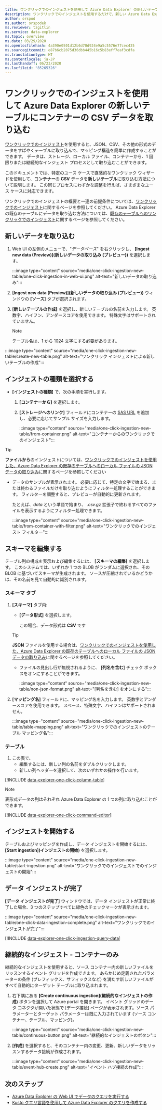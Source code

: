 ```yaml
---
title: ワンクリックでのインジェストを使用して Azure Data Explorer の新しいテーブルにコンテナーの CSV データを取り込む
description: ワンクリックでのインジェストを使用するだけで、新しい Azure Data Explorer テーブルにデータを取り込み (読み込み) ます。
author: orspod
ms.author: orspodek
ms.reviewer: tzgitlin
ms.service: data-explorer
ms.topic: overview
ms.date: 03/29/2020
ms.openlocfilehash: 4a390e0501d12b6d70d924e9a5c5576e77cec435
ms.sourcegitcommit: e87b6cb2075d36dbb445b16c5b83eff7eaf3cdfa
ms.translationtype: HT
ms.contentlocale: ja-JP
ms.lasthandoff: 06/23/2020
ms.locfileid: "85265326"
---
```

# <a name="use-one-click-ingestion-to-ingest-csv-data-from-a-container-to-a-new-table-in-azure-data-explorer"></a>ワンクリックでのインジェストを使用して Azure Data Explorer の新しいテーブルにコンテナーの CSV データを取り込む

[ワンクリックでのインジェスト](ingest-data-one-click.md)を使用すると、JSON、CSV、その他の形式のデータをすばやくテーブルに取り込んで、マッピング構造を簡単に作成することができます。 データは、ストレージ、ローカル ファイル、コンテナーから、1 回限りまたは継続的なインジェスト プロセスとして取り込むことができます。  

このドキュメントでは、特定のユース ケースで直感的なワンクリック ウィザードを使用して、**コンテナー**の **CSV** データを**新しいテーブル**に取り込む方法について説明します。 この同じプロセスにわずかな調整を行えば、さまざまなユース ケースに対応できます。

ワンクリックでのインジェストの概要と一連の前提条件については、[ワンクリックでのインジェスト](ingest-data-one-click.md)に関するページを参照してください。
Azure Data Explorer の既存のテーブルにデータを取り込む方法については、[既存のテーブルへのワンクリックでのインジェスト](one-click-ingestion-existing-table.md)に関するページを参照してください。

## <a name="ingest-new-data"></a>新しいデータを取り込む

1. Web UI の左側のメニューで、"*データベース*" を右クリックし、 **[Ingest new data (Preview)]\(新しいデータの取り込み (プレビュー)\)** を選択します。

    :::image type="content" source="media/one-click-ingestion-new-table/one-click-ingestion-in-web-ui.png" alt-text="新しいデータの取り込み":::
 
1. **[Ingest new data (Preview)]\(新しいデータの取り込み (プレビュー)\)** ウィンドウの **[ソース]** タブが選択されます。 

1. **[新しいテーブルの作成]** を選択し、新しいテーブルの名前を入力します。 英数字、ハイフン、アンダースコアを使用できます。 特殊文字はサポートされていません。

    > [!NOTE]
    > テーブル名は、1 から 1024 文字にする必要があります。

:::image type="content" source="media/one-click-ingestion-new-table/create-new-table.png" alt-text="ワンクリック インジェストによる新しいテーブルの作成":::

## <a name="select-an-ingestion-type"></a>インジェストの種類を選択する

* **[インジェストの種類]** で、次の手順を実行します。
   
  1. **[コンテナーから]** を選択します。 
  1. **[ストレージへのリンク]** フィールドにコンテナーの [SAS URL](/azure/vs-azure-tools-storage-explorer-blobs#get-the-sas-for-a-blob-container) を追加し、必要に応じてサンプル サイズを入力します。

      :::image type="content" source="media/one-click-ingestion-new-table/from-container.png" alt-text="コンテナーからのワンクリックでのインジェスト":::

 > [!TIP] 
 > **ファイルから**のインジェストについては、[ワンクリックでのインジェストを使用した、Azure Data Explorer の既存のテーブルへのローカル ファイルの JSON データの取り込み](one-click-ingestion-existing-table.md#select-an-ingestion-type)に関するページを参照してください

* データのサンプルが表示されます。 必要に応じて、特定の文字で始まる、または終わるファイルだけを取り込むようにフィルター処理することができます。 フィルターを調整すると、プレビューが自動的に更新されます。
  
  たとえば、*data* という単語で始まり、 *.csv.gz* 拡張子で終わるすべてのファイルを表示するようにフィルター処理できます。

  :::image type="content" source="media/one-click-ingestion-new-table/from-container-with-filter.png" alt-text="ワンクリックでのインジェスト フィルター":::
  
## <a name="edit-the-schema"></a>スキーマを編集する

テーブル列の構成を表示および編集するには、 **[スキーマの編集]** を選択します。 このシステムでは、いずれか 1 つの BLOB がランダムに選択され、その BLOB に基づいてスキーマが生成されます。 ソースが圧縮されているかどうかは、その名前を見て自動的に識別されます。

### <a name="schema-tab"></a>スキーマ タブ

1. **[スキーマ]** タブ内:

    * **[データ形式]** を選択します。

        この場合、データ形式は **CSV** です

    > [!TIP]
    > **JSON** ファイルを使用する場合は、[ワンクリックでのインジェストを使用した、Azure Data Explorer の既存のテーブルへのローカル ファイルの JSON データの取り込み](one-click-ingestion-existing-table.md#edit-the-schema)に関するページを参照してください。

    * ファイルの見出し行が無視されるように、 **[列名を含む]** チェック ボックスをオンにすることができます。

        :::image type="content" source="media/one-click-ingestion-new-table/non-json-format.png" alt-text="[列名を含む] をオンにする":::

1. **[マッピング名]** フィールドに、マッピング名を入力します。 英数字とアンダースコアを使用できます。 スペース、特殊文字、ハイフンはサポートされません。

    :::image type="content" source="media/one-click-ingestion-new-table/table-mapping.png" alt-text="ワンクリックでのインジェストのテーブル マッピング名":::

### <a name="table"></a>テーブル

1. この表で、 
    * 編集するには、新しい列の名前をダブルクリックします。
    * 新しい列ヘッダーを選択して、次のいずれかの操作を行います。

[!INCLUDE [data-explorer-one-click-column-table](includes/data-explorer-one-click-column-table.md)]

> [!NOTE]
> 表形式データの列はそれぞれ Azure Data Explorer の 1 つの列に取り込むことができます。

[!INCLUDE [data-explorer-one-click-command-editor](includes/data-explorer-one-click-command-editor.md)]

## <a name="start-ingestion"></a>インジェストを開始する

テーブルおよびマッピングを作成し、データ インジェストを開始するには、 **[Start ingestion]\(インジェストの開始\)** を選択します。

:::image type="content" source="media/one-click-ingestion-new-table/start-ingestion.png" alt-text="ワンクリックでのインジェストでのインジェストの開始":::

## <a name="data-ingestion-completed"></a>データ インジェストが完了

**[データ インジェストが完了]** ウィンドウでは、データ インジェストが正常に終了した場合、3 つのステップすべてに緑色のチェックマークが表示されます。

:::image type="content" source="media/one-click-ingestion-new-table/one-click-data-ingestion-complete.png" alt-text="ワンクリックでのインジェストが完了"::: 

[!INCLUDE [data-explorer-one-click-ingestion-query-data](includes/data-explorer-one-click-ingestion-query-data.md)]

## <a name="continuous-ingestion---container-only"></a>継続的なインジェスト - コンテナーのみ

継続的なインジェストを使用すると、ソース コンテナー内の新しいファイルをリッスンするイベント グリッドを作成できます。 あらかじめ定義されたパラメーターの条件 (プレフィックス、サフィックスなど) を満たす新しいファイルがすべて自動的にターゲット テーブルに取り込まれます。 

1. 右下隅にある **[Create continuous ingestion]\(継続的なインジェストの作成\)** ボタンを選択して Azure portal を開きます。 イベント グリッドのデータ コネクタが開いた状態で [データ接続] ページが表示されます。ソース パラメーターとターゲット パラメーターは既に入力されています (ソース コンテナー、テーブル、マッピング)。
    
    :::image type="content" source="media/one-click-ingestion-new-table/continuous-button.png" alt-text="継続的なインジェストのボタン":::

1. **[作成]** を選択すると、そのコンテナー内の変更、更新、新しいデータをリッスンするデータ接続が作成されます。 

    :::image type="content" source="media/one-click-ingestion-new-table/event-hub-create.png" alt-text="イベント ハブ接続の作成":::

## <a name="next-steps"></a>次のステップ

* [Azure Data Explorer の Web UI でデータのクエリを実行する](web-query-data.md)
* [Kusto クエリ言語を使用して Azure Data Explorer のクエリを作成する](write-queries.md)
